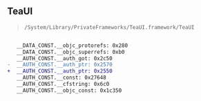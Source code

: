 ## TeaUI

> `/System/Library/PrivateFrameworks/TeaUI.framework/TeaUI`

```diff

   __DATA_CONST.__objc_protorefs: 0x280
   __DATA_CONST.__objc_superrefs: 0xb0
   __AUTH_CONST.__auth_got: 0x2c50
-  __AUTH_CONST.__auth_ptr: 0x2570
+  __AUTH_CONST.__auth_ptr: 0x2550
   __AUTH_CONST.__const: 0x27648
   __AUTH_CONST.__cfstring: 0x6c0
   __AUTH_CONST.__objc_const: 0x1c350

```
